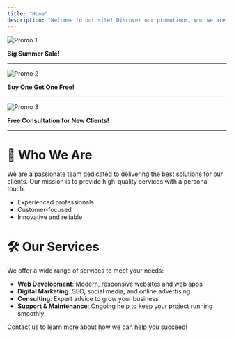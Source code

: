 ```yaml
---
title: "Home"
description: "Welcome to our site! Discover our promotions, who we are, and the services we offer."
---
```


<!--
  This section is for your homepage carousel. In a real app, you might render images or cards here.
  For markdown, you can list promotions or use images. Replace with your real promotions!
-->

![Promo 1](https://via.placeholder.com/600x200?text=Promotion+1)

**Big Summer Sale!**

---

![Promo 2](https://via.placeholder.com/600x200?text=Promotion+2)

**Buy One Get One Free!**

---

![Promo 3](https://via.placeholder.com/600x200?text=Promotion+3)

**Free Consultation for New Clients!**

---

# 👥 Who We Are

We are a passionate team dedicated to delivering the best solutions for our clients. Our mission is to provide high-quality services with a personal touch.

- Experienced professionals
- Customer-focused
- Innovative and reliable

# 🛠️ Our Services

We offer a wide range of services to meet your needs:

- **Web Development**: Modern, responsive websites and web apps
- **Digital Marketing**: SEO, social media, and online advertising
- **Consulting**: Expert advice to grow your business
- **Support & Maintenance**: Ongoing help to keep your project running smoothly

Contact us to learn more about how we can help you succeed!
